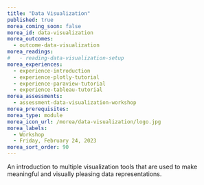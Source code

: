 ```yaml
---
title: "Data Visualization"
published: true
morea_coming_soon: false
morea_id: data-visualization
morea_outcomes:
  - outcome-data-visualization
morea_readings:
#   - reading-data-visualization-setup
morea_experiences:
  - experience-introduction
  - experience-plotly-tutorial
  - experience-paraview-tutorial
  - experience-tableau-tutorial
morea_assessments:
  - assessment-data-visualization-workshop
morea_prerequisites:
morea_type: module
morea_icon_url: /morea/data-visualization/logo.jpg
morea_labels:
  - Workshop
  - Friday, February 24, 2023
morea_sort_order: 90
---
```


An introduction to multiple visualization tools that are used to make meaningful and visually pleasing data representations.

